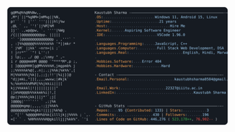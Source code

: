 <a href="https://github.com/Kaustubh22327/Kaustubh22327">
  <picture>
    <source media="(prefers-color-scheme: dark)" srcset="https://raw.githubusercontent.com/Kaustubh22327/Kaustubh22327/f2fac755fa72f0cc390cea44921dd59ff0db08f7/light_mode.svg">
    <img alt="Andrew Grant's GitHub Profile READ" src="https://raw.githubusercontent.com/Kaustubh22327/Kaustubh22327/f2fac755fa72f0cc390cea44921dd59ff0db08f7/light_mode.svg">
  </picture>
</a>
